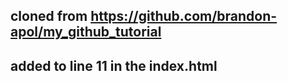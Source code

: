 ## cloned from https://github.com/brandon-apol/my_github_tutorial

## added to line 11 in the index.html 